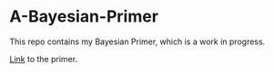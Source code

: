 # A-Bayesian-Primer
This repo contains my Bayesian Primer, which is a work in progress.

[Link](https://github.com/thsavage/A-Bayesian-Primer/blob/main/A%20Bayesian%20Primer.ipynb) to the primer.
